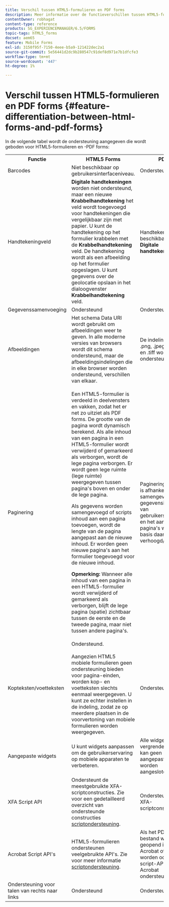 ```yaml
---
title: Verschil tussen HTML5-formulieren en PDF forms
description: Meer informatie over de functieverschillen tussen HTML5-formulieren en PDF forms.
contentOwner: robhagat
content-type: reference
products: SG_EXPERIENCEMANAGER/6.5/FORMS
topic-tags: hTML5_forms
docset: aem65
feature: Mobile Forms
exl-id: 3150f95f-7150-4eee-b5a9-121422dec2a1
source-git-commit: 5e56441d2dc9b280547c91def8d971e7b1dfcfe3
workflow-type: tm+mt
source-wordcount: '447'
ht-degree: 1%

---
```


# Verschil tussen HTML5-formulieren en PDF forms {#feature-differentiation-between-html-forms-and-pdf-forms}

In de volgende tabel wordt de ondersteuning aangegeven die wordt geboden voor HTML5-formulieren en -PDF forms:

<table>
 <tbody>
  <tr>
   <th>Functie</th>
   <th>HTML5 Forms</th>
   <th>PDF</th>
  </tr>
  <tr>
   <td>Barcodes<br /> </td>
   <td>Niet beschikbaar op gebruikersinterfaceniveau. </td>
   <td>Ondersteund</td>
  </tr>
  <tr>
   <td>Handtekeningveld<br /> </td>
   <td><strong>Digitale handtekeningen</strong> worden niet ondersteund, maar een nieuwe <strong>Krabbelhandtekening</strong> het veld wordt toegevoegd voor handtekeningen die vergelijkbaar zijn met papier. U kunt de handtekening op het formulier krabbelen met de <strong>Krabbelhandtekening</strong> veld. De handtekening wordt als een afbeelding op het formulier opgeslagen. U kunt gegevens over de geolocatie opslaan in het dialoogvenster <strong>Krabbelhandtekening</strong> veld.</td>
   <td>Handtekeningveld beschikbaar voor <strong>Digitale handtekeningen</strong>.</td>
  </tr>
  <tr>
   <td>Gegevenssamenvoeging</td>
   <td>Ondersteund</td>
   <td>Ondersteund</td>
  </tr>
  <tr>
   <td>Afbeeldingen</td>
   <td>Het schema Data URI wordt gebruikt om afbeeldingen weer te geven. In alle moderne versies van browsers wordt dit schema ondersteund, maar de afbeeldingsindelingen die in elke browser worden ondersteund, verschillen van elkaar.<br /> </td>
   <td>De indelingen .gif, .png, .jpeg, .bmp en .tiff worden ondersteund.</td>
  </tr>
  <tr>
   <td>Paginering<br /> </td>
   <td><p>Een HTML5-formulier is verdeeld in deelvensters en vakken, zodat het er net zo uitziet als PDF forms. De grootte van de pagina wordt dynamisch berekend. Als alle inhoud van een pagina in een HTML5-formulier wordt verwijderd of gemarkeerd als verborgen, wordt de lege pagina verborgen. Er wordt geen lege ruimte (lege ruimte) weergegeven tussen pagina's boven en onder de lege pagina.</p> <p>Als gegevens worden samengevoegd of scripts inhoud aan een pagina toevoegen, wordt de lengte van de pagina aangepast aan de nieuwe inhoud. Er worden geen nieuwe pagina's aan het formulier toegevoegd voor de nieuwe inhoud. </p> <p><strong>Opmerking:</strong> Wanneer alle inhoud van een pagina in een HTML5-formulier wordt verwijderd of gemarkeerd als verborgen, blijft de lege pagina (spatie) zichtbaar tussen de eerste en de tweede pagina, maar niet tussen andere pagina's.</p> </td>
   <td>Paginering in PDF is afhankelijk van samengevoegde gegevensinhoud of van gebruikersinhoud en het aantal pagina's wordt op basis daarvan verhoogd/verlaagd.</td>
  </tr>
  <tr>
   <td>Kopteksten/voetteksten </td>
   <td>Ondersteund. <br /> <br /> Aangezien HTML5 mobiele formulieren geen ondersteuning bieden voor pagina-einden, worden kop- en voetteksten slechts eenmaal weergegeven. U kunt ze echter instellen in de indeling, zodat ze op meerdere plaatsen in de voorvertoning van mobiele formulieren worden weergegeven.<br /> </td>
   <td>Ondersteund.</td>
  </tr>
  <tr>
   <td>Aangepaste widgets</td>
   <td>U kunt widgets aanpassen om de gebruikerservaring op mobiele apparaten te verbeteren.<br /> </td>
   <td>Alle widgets zijn vergrendeld en er kan geen aangepaste widget worden aangesloten.<br /> </td>
  </tr>
  <tr>
   <td>XFA Script API</td>
   <td>Ondersteunt de meestgebruikte XFA-scriptconstructies. Zie voor een gedetailleerd overzicht van ondersteunde constructies <a href="/help/forms/using/scripting-support.md">scriptondersteuning</a>.</td>
   <td>Ondersteunt alle XFA-scriptconstructies.</td>
  </tr>
  <tr>
   <td>Acrobat Script API's </td>
   <td>HTML5-formulieren ondersteunen veelgebruikte API's. Zie voor meer informatie <a href="/help/forms/using/scripting-support.md">scriptondersteuning</a>.</td>
   <td>Als het PDF-bestand wordt geopend in Acrobat of Reader, worden ook alle script-API's van Acrobat ondersteund.</td>
  </tr>
  <tr>
   <td>Ondersteuning voor talen van rechts naar links </td>
   <td>Ondersteund</td>
   <td>Ondersteund</td>
  </tr>
 </tbody>
</table>

<!--Follow the best practices to enable a form template for HTML5 renditions and ensure that the behavior and appearance of HTML5 forms and XFA-based PDF is consistent. For detailed list of best practices, see [Best practices to design an HTML5 form.](/help/forms/using/best-practices-design-html5-forms.md)-->
